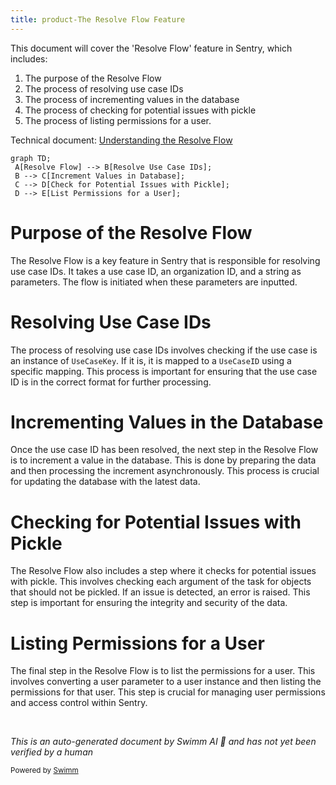```yaml
---
title: product-The Resolve Flow Feature
---
```

This document will cover the 'Resolve Flow' feature in Sentry, which includes:

1. The purpose of the Resolve Flow
2. The process of resolving use case IDs
3. The process of incrementing values in the database
4. The process of checking for potential issues with pickle
5. The process of listing permissions for a user.

Technical document: <SwmLink doc-title="Understanding the Resolve Flow">[Understanding the Resolve Flow](/.swm/understanding-the-resolve-flow.gcmd940v.sw.md)</SwmLink>

```mermaid
graph TD;
 A[Resolve Flow] --> B[Resolve Use Case IDs];
 B --> C[Increment Values in Database];
 C --> D[Check for Potential Issues with Pickle];
 D --> E[List Permissions for a User];
```

# Purpose of the Resolve Flow

The Resolve Flow is a key feature in Sentry that is responsible for resolving use case IDs. It takes a use case ID, an organization ID, and a string as parameters. The flow is initiated when these parameters are inputted.

# Resolving Use Case IDs

The process of resolving use case IDs involves checking if the use case is an instance of `UseCaseKey`. If it is, it is mapped to a `UseCaseID` using a specific mapping. This process is important for ensuring that the use case ID is in the correct format for further processing.

# Incrementing Values in the Database

Once the use case ID has been resolved, the next step in the Resolve Flow is to increment a value in the database. This is done by preparing the data and then processing the increment asynchronously. This process is crucial for updating the database with the latest data.

# Checking for Potential Issues with Pickle

The Resolve Flow also includes a step where it checks for potential issues with pickle. This involves checking each argument of the task for objects that should not be pickled. If an issue is detected, an error is raised. This step is important for ensuring the integrity and security of the data.

# Listing Permissions for a User

The final step in the Resolve Flow is to list the permissions for a user. This involves converting a user parameter to a user instance and then listing the permissions for that user. This step is crucial for managing user permissions and access control within Sentry.

&nbsp;

*This is an auto-generated document by Swimm AI 🌊 and has not yet been verified by a human*

<SwmMeta version="3.0.0" repo-id="Z2l0aHViJTNBJTNBc2VudHJ5LWRlbW8lM0ElM0FTd2ltbS1EZW1v" repo-name="sentry-demo" doc-type="product-flows"><sup>Powered by [Swimm](/)</sup></SwmMeta>
